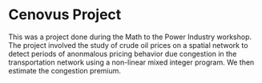 # Cenovus Project


This was a project done during the Math to the Power Industry workshop. The project involved the study of crude oil prices on a spatial network to detect periods of anonmalous pricing behavior due congestion in the transportation network using a non-linear mixed integer program. We then estimate the congestion premium.